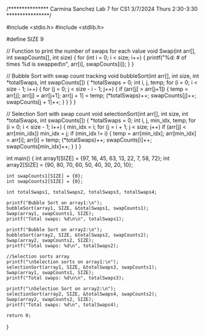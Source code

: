 /***************
Carmina Sanchez
Lab 7 for CS1
3/7/2024
Thurs 2:30-3:30
****************/

#include <stdio.h>
#include <stdlib.h>

#define SIZE 9

// Function to print the number of swaps for each value
void Swap(int arr[], int swapCounts[], int size) {
    for (int i = 0; i < size; i++) {
        printf("%d: # of times %d is swapped\n", arr[i], swapCounts[i]);
    }
}

// Bubble Sort with swap count tracking
void bubbleSort(int arr[], int size, int *totalSwaps, int swapCounts[]) {
    *totalSwaps = 0;
    int i, j, temp;
    for (i = 0; i < size - 1; i++) {
        for (j = 0; j < size - i - 1; j++) {
            if (arr[j] > arr[j+1]) {
                temp = arr[j];
                arr[j] = arr[j+1];
                arr[j + 1] = temp;
                (*totalSwaps)++;
                swapCounts[j]++;
                swapCounts[j + 1]++;
            }
        }
    }
}

// Selection Sort with swap count
void selectionSort(int arr[], int size, int *totalSwaps, int swapCounts[]) {
    *totalSwaps = 0;
    int i, j, min_idx, temp;
    for (i = 0; i < size - 1; i++) {
        min_idx = i;
        for (j = i + 1; j < size; j++)
            if (arr[j] < arr[min_idx])
                min_idx = j;
        if (min_idx != i) {
            temp = arr[min_idx];
            arr[min_idx] = arr[i];
            arr[i] = temp;
            (*totalSwaps)++;
            swapCounts[i]++;
            swapCounts[min_idx]++;
        }
    }
}

int main() {
    int array1[SIZE] = {97, 16, 45, 63, 13, 22, 7, 58, 72};
    int array2[SIZE] = {90, 80, 70, 60, 50, 40, 30, 20, 10};

    int swapCounts1[SIZE] = {0};
    int swapCounts2[SIZE] = {0};

    int totalSwaps1, totalSwaps2, totalSwaps3, totalSwaps4;

    printf("Bubble Sort on array1:\n");
    bubbleSort(array1, SIZE, &totalSwaps1, swapCounts1);
    Swap(array1, swapCounts1, SIZE);
    printf("Total swaps: %d\n\n", totalSwaps1);

    printf("Bubble Sort on array2:\n");
    bubbleSort(array2, SIZE, &totalSwaps2, swapCounts2);
    Swap(array2, swapCounts2, SIZE);
    printf("Total swaps: %d\n", totalSwaps2);

    //Selection sorts array
    printf("\nSelection sorts on array1:\n");
    selectionSort(array1, SIZE, &totalSwaps3, swapCounts1);
    Swap(array1, swapCounts1, SIZE);
    printf("Total swaps: %d\n\n", totalSwaps3);

    printf("\nSelection Sort on array2:\n");
    selectionSort(array2, SIZE, &totalSwaps4, swapCounts2);
    Swap(array2, swapCounts2, SIZE);
    printf("Total swaps: %d\n", totalSwaps4);

    return 0;
}
